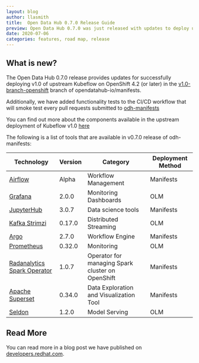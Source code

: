 ```yaml
---
layout: blog
author: llasmith
title:  Open Data Hub 0.7.0 Release Guide
preview: Open Data Hub 0.7.0 was just released with updates to deploy upstream Kubeflow on OpenShift.
date: 2020-07-06
categories: features, road map, release
---
```


What is new?
------
The Open Data Hub 0.7.0 release provides updates for successfully deploying v1.0 of upstream Kubeflow on OpenShift 4.2 (or later) in the [v1.0-branch-openshift](https://github.com/opendatahub-io/manifests/tree/v1.0-branch-openshift) branch of opendatahub-io/manifests.

Additionally, we have added functionality tests to the CI/CD workflow that will smoke test every pull requests submitted to [odh-manifests](https://github.com/opendatahub-io/odh-manifests)

You can find out more about the components available in the upstream deployment of Kubeflow v1.0 [here](https://www.kubeflow.org/docs/components/)

The following is a list of tools that are available in v0.7.0 release of odh-manifests:

| Technology | Version | Category | Deployment Method |
|--|--|--|--|
| [Airflow](https://github.com/opendatahub-io/odh-manifests/tree/master/airflow) | Alpha | Workflow Management | Manifests |
| [Grafana](https://github.com/opendatahub-io/odh-manifests/tree/master/grafana) | 2.0.0 | Monitoring Dashboards | OLM |
| [JupyterHub](https://github.com/opendatahub-io/odh-manifests/tree/master/jupyterhub) | 3.0.7  | Data science tools | Manifests |
| [Kafka Strimzi](https://github.com/opendatahub-io/odh-manifests/tree/master/kafka) | 0.17.0 | Distributed Streaming | OLM |
| [Argo](https://github.com/opendatahub-io/odh-manifests/tree/master/odhargo) | 2.7.0 | Workflow Engine | Manifests |
| [Prometheus](https://github.com/opendatahub-io/odh-manifests/tree/master/prometheus) | 0.32.0 | Monitoring | OLM |
| [Radanalytics Spark Operator](https://github.com/opendatahub-io/odh-manifests/tree/master/radanalyticsio) | 1.0.7  | Operator for managing Spark cluster on OpenShift | Manifests |
| [Apache Superset](https://github.com/opendatahub-io/odh-manifests/tree/master/superset) | 0.34.0  | Data Exploration and Visualization Tool | Manifests |
| [Seldon](https://github.com/opendatahub-io/odh-manifests/tree/master/odhseldon) | 1.2.0 | Model Serving | OLM |



Read More
------
You can read more in a blog post we have published on [developers.redhat.com](https://developers.redhat.com/blog/2020/08/13/open-data-hub-0-7-adds-support-for-kubeflow-1-0).
